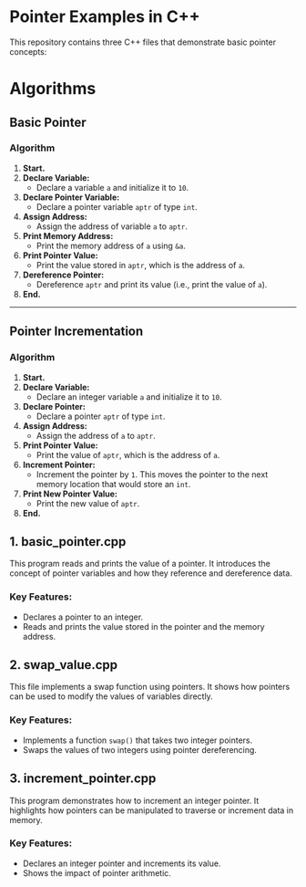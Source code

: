 # Pointer Examples in C++

This repository contains three C++ files that demonstrate basic pointer concepts:
# Algorithms

## Basic Pointer

### Algorithm

1. **Start.**  
2. **Declare Variable:**  
   - Declare a variable `a` and initialize it to `10`.  
3. **Declare Pointer Variable:**  
   - Declare a pointer variable `aptr` of type `int`.  
4. **Assign Address:**  
   - Assign the address of variable `a` to `aptr`.  
5. **Print Memory Address:**  
   - Print the memory address of `a` using `&a`.  
6. **Print Pointer Value:**  
   - Print the value stored in `aptr`, which is the address of `a`.  
7. **Dereference Pointer:**  
   - Dereference `aptr` and print its value (i.e., print the value of `a`).  
8. **End.**

---

## Pointer Incrementation

### Algorithm

1. **Start.**  
2. **Declare Variable:**  
   - Declare an integer variable `a` and initialize it to `10`.  
3. **Declare Pointer:**  
   - Declare a pointer `aptr` of type `int`.  
4. **Assign Address:**  
   - Assign the address of `a` to `aptr`.  
5. **Print Pointer Value:**  
   - Print the value of `aptr`, which is the address of `a`.  
6. **Increment Pointer:**  
   - Increment the pointer by `1`. This moves the pointer to the next memory location that would store an `int`.  
7. **Print New Pointer Value:**  
   - Print the new value of `aptr`.  
8. **End.**

## 1. basic_pointer.cpp

This program reads and prints the value of a pointer. It introduces the concept of pointer variables and how they reference and dereference data.

### Key Features:

- Declares a pointer to an integer.
- Reads and prints the value stored in the pointer and the memory address.

## 2. swap_value.cpp

This file implements a swap function using pointers. It shows how pointers can be used to modify the values of variables directly.

### Key Features:

- Implements a function `swap()` that takes two integer pointers.
- Swaps the values of two integers using pointer dereferencing.

## 3. increment_pointer.cpp

This program demonstrates how to increment an integer pointer. It highlights how pointers can be manipulated to traverse or increment data in memory.

### Key Features:

- Declares an integer pointer and increments its value.
- Shows the impact of pointer arithmetic.
